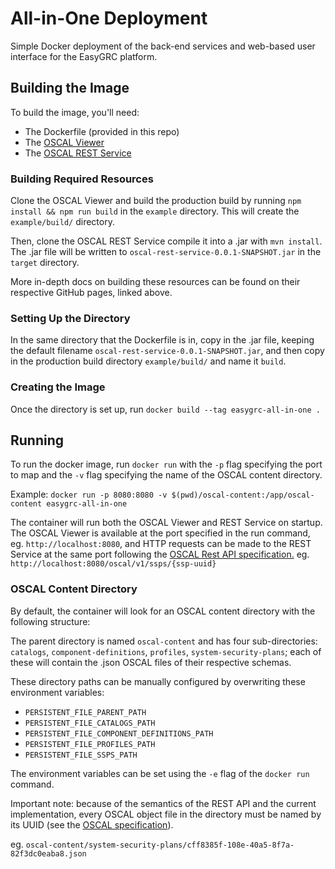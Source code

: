 # All-in-One Deployment

Simple Docker deployment of the back-end services and web-based user interface for the EasyGRC platform.

## Building the Image

To build the image, you'll need:
- The Dockerfile (provided in this repo)
- The [OSCAL Viewer](https://github.com/EasyDynamics/oscal-react-library)
- The [OSCAL REST Service](https://github.com/EasyDynamics/oscal-rest-service)

### Building Required Resources

Clone the OSCAL Viewer and build the production build by running `npm install && npm run build` in the `example` directory. This will create the `example/build/` directory.

Then, clone the OSCAL REST Service compile it into a .jar with `mvn install`. The .jar file will be written to `oscal-rest-service-0.0.1-SNAPSHOT.jar` in the `target` directory. 

More in-depth docs on building these resources can be found on their respective GitHub pages, linked above.

### Setting Up the Directory

In the same directory that the Dockerfile is in, copy in the .jar file, keeping the default filename `oscal-rest-service-0.0.1-SNAPSHOT.jar`, and then copy in the production build directory `example/build/` and name it `build`.

### Creating the Image

Once the directory is set up, run `docker build --tag easygrc-all-in-one .`

## Running

To run the docker image, run `docker run` with the `-p` flag specifying the port to map and the `-v` flag specifying the name of the OSCAL content directory.

Example:
`docker run -p 8080:8080 -v $(pwd)/oscal-content:/app/oscal-content easygrc-all-in-one`

The container will run both the OSCAL Viewer and REST Service on startup. The OSCAL Viewer is available at the port specified in the run command, eg. `http://localhost:8080`, and HTTP requests can be made to the REST Service at the same port following the [OSCAL Rest API specification.](https://github.com/EasyDynamics/oscal-rest) eg. `http://localhost:8080/oscal/v1/ssps/{ssp-uuid}`

### OSCAL Content Directory

By default, the container will look for an OSCAL content directory with the following structure:

The parent directory is named `oscal-content` and has four sub-directories:
`catalogs`, `component-definitions`, `profiles`, `system-security-plans`; each of these will contain the .json OSCAL files of their respective schemas.

These directory paths can be manually configured by overwriting these environment variables:
- `PERSISTENT_FILE_PARENT_PATH`
- `PERSISTENT_FILE_CATALOGS_PATH`
- `PERSISTENT_FILE_COMPONENT_DEFINITIONS_PATH`
- `PERSISTENT_FILE_PROFILES_PATH`
- `PERSISTENT_FILE_SSPS_PATH` 

The environment variables can be set using the `-e` flag of the `docker run` command.

Important note: because of the semantics of the REST API and the current implementation, every OSCAL object file in the directory must be named by its UUID (see the [OSCAL specification](https://pages.nist.gov/OSCAL/reference/latest/complete/json-outline/)).

eg. `oscal-content/system-security-plans/cff8385f-108e-40a5-8f7a-82f3dc0eaba8.json` 
